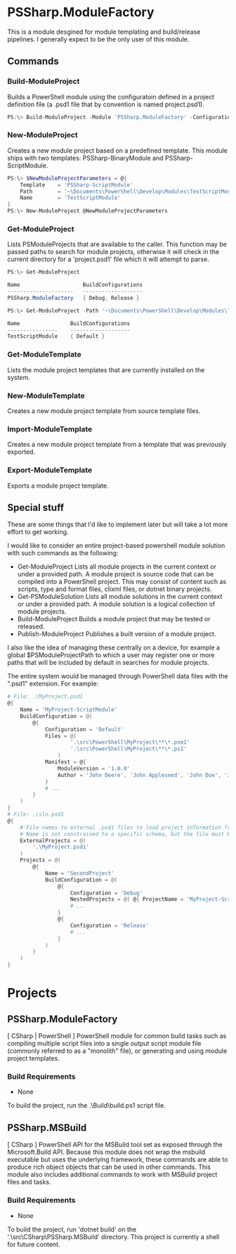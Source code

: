 # PSSharp.ModuleFactory

This is a module desgined for module templating and build/release pipelines. I generally expect to be the only
user of this module.


## Commands

### Build-ModuleProject
Builds a PowerShell module using the configuratoin defined in a project definition file (a .psd1 file that by
convention is named project.psd1).

```PowerShell
PS:\> Build-ModuleProject -Module 'PSSharp.ModuleFactory' -Configuration 'Debug'
```

### New-ModuleProject
Creates a new module project based on a predefined template. This module ships with two templates: PSSharp-BinaryModule
and PSSharp-ScriptModule.

```PowerShell
PS:\> $NewModuleProjectParameters = @{
    Template    = 'PSSharp-ScriptModule'
    Path        = '~\Documents\PowerShell\Develop\Modules\TestScriptModule'
    Name        = 'TestScriptModule'
}
PS:\> New-ModuleProject @NewModuleProjectParameters
```

### Get-ModuleProject
Lists PSModuleProjects that are available to the caller. This function may be passed paths to search for module projects,
otherwise it will check in the current directory for a 'project.psd1' file which it will attempt to parse.

```PowerShell
PS:\> Get-ModuleProject

Name                    BuildConfigurations
---------------------   -------------------
PSSharp.ModuleFactory   { Debug, Release }

PS:\> Get-ModuleProject -Path '~\Documents\PowerShell\Develop\Modules\TestScriptModule\project.psd1'

Name                BuildConfigurations
----------------    -------------------
TestScriptModule    { Default }
```

### Get-ModuleTemplate
Lists the module project templates that are currently installed on the system.

### New-ModuleTemplate
Creates a new module project template from source template files.

### Import-ModuleTemplate
Creates a new module project template from a template that was previously exported.

### Export-ModuleTemplate
Exports a module project template.

## Special stuff
These are some things that I'd like to implement later but will take a lot more effort to get working.

I would like to consider an entire project-based powershell module solution with such commands as the following:
- Get-ModuleProject
    Lists all module projects in the current context or under a provided path.
    A module project is source code that can be compiled into a PowerShell project. This may consist of
    content such as scripts, type and format files, clixml files, or dotnet binary projects.
- Get-PSModuleSolution
    Lists all module solutions in the current context or under a provided path.
    A module solution is a logical collection of module projects.
- Build-ModuleProject
    Builds a module project that may be tested or released.
- Publish-ModuleProject
    Publishes a built version of a module project.

I also like the idea of managing these centrally on a device, for example a global $PSModuleProjectPath to which
a user may register one or more paths that will be included by default in searches for module projects.

The entire system would be managed through PowerShell data files with the ".psd1" extension. For example:
```PowerShell
# File: .\MyProject.psd1
@{
    Name = 'MyProject-ScriptModule'
    BuildConfiguration = @(
        @{
            Configuration = 'Default'
            Files = @(
                    '.\src\PowerShell\MyProject\**\*.psm1'
                    '.\src\PowerShell\MyProject\**\*.ps1'
                )
            Manifest = @{
                ModuleVersion = '1.0.0'
                Author = 'John Deere', 'John Appleseed', 'John Doe', 'John Hancock'
            }
            # ...
        }
    )
}
# File: .\sln.psd1
@{
    # File names to external .psd1 files to load project information from.
    # Name is not constrained to a specific schema, but the file must be a .psd1 file.
    ExternalProjects = @(
        '.\MyProject.psd1'
    )
    Projects = @(
        @{
            Name = 'SecondProject'
            BuildConfiguration = @(
                @{
                    Configuration = 'Debug'
                    NestedProjects = @( @{ ProjectName = 'MyProject-ScriptModule' ; Configuration = 'Default' })
                    # ...
                }
                @{
                    Configuration = 'Release'
                    # ...
                }
            )
        }
    )
}
```



# Projects

## PSSharp.ModuleFactory
[ CSharp | PowerShell ]
PowerShell module for common build tasks such as compiling multiple script files into a single output script module file
(commonly referred to as a "monolith" file), or generating and using module project templates.

### Build Requirements
- None

To build the project, run the .\Build\build.ps1 script file.

## PSSharp.MSBuild
[ CSharp ]
PowerShell API for the MSBuild tool set as exposed through the Microsoft.Build API. Because this module does not wrap the
msbuild executable but uses the underlying framework, these commands are able to produce rich object objects that can be
used in other commands. This module also includes additional commands to work with MSBuild project files and tasks.

### Build Requirements
- None

To build the project, run 'dotnet build' on the '.\src\CSharp\PSSharp.MSBuild' directory. This project is currently a
shell for future content.